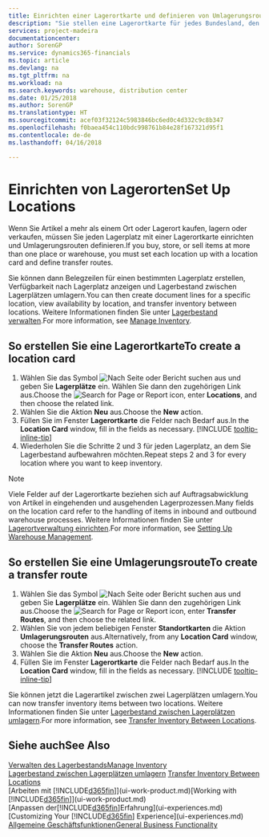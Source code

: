 ```yaml
---
title: Einrichten einer Lagerortkarte und definieren von Umlagerungsrouten| Microsoft Docs
description: "Sie stellen eine Lagerortkarte für jedes Bundesland, den von Lagerartikel speichern, beispielsweise, ein Lager oder eine Vertriebsstelle und Einrichtungsrouten, um Artikel zwischen Lagerorten umlagern erstellen."
services: project-madeira
documentationcenter: 
author: SorenGP
ms.service: dynamics365-financials
ms.topic: article
ms.devlang: na
ms.tgt_pltfrm: na
ms.workload: na
ms.search.keywords: warehouse, distribution center
ms.date: 01/25/2018
ms.author: SorenGP
ms.translationtype: HT
ms.sourcegitcommit: acef03f32124c5983846bc6ed0c4d332c9c8b347
ms.openlocfilehash: f0baea454c110bdc998761b84e28f167321d95f1
ms.contentlocale: de-de
ms.lasthandoff: 04/16/2018

---
```

# <a name="set-up-locations"></a><span data-ttu-id="9136e-103">Einrichten von Lagerorten</span><span class="sxs-lookup"><span data-stu-id="9136e-103">Set Up Locations</span></span>
<span data-ttu-id="9136e-104">Wenn Sie Artikel a mehr als einem Ort oder Lagerort kaufen, lagern oder verkaufen, müssen Sie jeden Lagerplatz mit einer Lagerortkarte einrichten und Umlagerungsrouten definieren.</span><span class="sxs-lookup"><span data-stu-id="9136e-104">If you buy, store, or sell items at more than one place or warehouse, you must set each location up with a location card and define transfer routes.</span></span>

<span data-ttu-id="9136e-105">Sie können dann Belegzeilen für einen bestimmten Lagerplatz erstellen, Verfügbarkeit nach Lagerplatz anzeigen und Lagerbestand zwischen Lagerplätzen umlagern.</span><span class="sxs-lookup"><span data-stu-id="9136e-105">You can then create document lines for a specific location, view availability by location, and transfer inventory between locations.</span></span> <span data-ttu-id="9136e-106">Weitere Informationen finden Sie unter [Lagerbestand verwalten](inventory-manage-inventory.md).</span><span class="sxs-lookup"><span data-stu-id="9136e-106">For more information, see [Manage Inventory](inventory-manage-inventory.md).</span></span>

## <a name="to-create-a-location-card"></a><span data-ttu-id="9136e-107">So erstellen Sie eine Lagerortkarte</span><span class="sxs-lookup"><span data-stu-id="9136e-107">To create a location card</span></span>
1. <span data-ttu-id="9136e-108">Wählen Sie das Symbol ![Nach Seite oder Bericht suchen](media/ui-search/search_small.png "Nach Seite oder Bericht suchen") aus und geben Sie **Lagerplätze** ein. Wählen Sie dann den zugehörigen Link aus.</span><span class="sxs-lookup"><span data-stu-id="9136e-108">Choose the ![Search for Page or Report](media/ui-search/search_small.png "Search for Page or Report icon") icon, enter **Locations**, and then choose the related link.</span></span>
2. <span data-ttu-id="9136e-109">Wählen Sie die Aktion **Neu** aus.</span><span class="sxs-lookup"><span data-stu-id="9136e-109">Choose the **New** action.</span></span>
3. <span data-ttu-id="9136e-110">Füllen Sie im Fenster **Lagerortkarte** die Felder nach Bedarf aus.</span><span class="sxs-lookup"><span data-stu-id="9136e-110">In the **Location Card** window, fill in the fields as necessary.</span></span> [!INCLUDE [tooltip-inline-tip](includes/tooltip-inline-tip_md.md)]
4. <span data-ttu-id="9136e-111">Wiederholen Sie die Schritte 2 und 3 für jeden Lagerplatz, an dem Sie Lagerbestand aufbewahren möchten.</span><span class="sxs-lookup"><span data-stu-id="9136e-111">Repeat steps 2 and 3 for every location where you want to keep inventory.</span></span>

> [!NOTE]  
> <span data-ttu-id="9136e-112">Viele Felder auf der Lagerortkarte beziehen sich auf Auftragsabwicklung von Artikel in eingehenden und ausgehenden Lagerprozessen.</span><span class="sxs-lookup"><span data-stu-id="9136e-112">Many fields on the location card refer to the handling of items in inbound and outbound warehouse processes.</span></span> <span data-ttu-id="9136e-113">Weitere Informationen finden Sie unter [Lagerortverwaltung einrichten](warehouse-setup-warehouse.md).</span><span class="sxs-lookup"><span data-stu-id="9136e-113">For more information, see [Setting Up Warehouse Management](warehouse-setup-warehouse.md).</span></span>

## <a name="to-create-a-transfer-route"></a><span data-ttu-id="9136e-114">So erstellen Sie eine Umlagerungsroute</span><span class="sxs-lookup"><span data-stu-id="9136e-114">To create a transfer route</span></span>
1. <span data-ttu-id="9136e-115">Wählen Sie das Symbol ![Nach Seite oder Bericht suchen](media/ui-search/search_small.png "Nach Seite oder Bericht suchen") aus und geben Sie **Lagerplätze** ein. Wählen Sie dann den zugehörigen Link aus.</span><span class="sxs-lookup"><span data-stu-id="9136e-115">Choose the ![Search for Page or Report](media/ui-search/search_small.png "Search for Page or Report icon") icon, enter **Transfer Routes**, and then choose the related link.</span></span>
2. <span data-ttu-id="9136e-116">Wählen Sie von jedem beliebigen Fenster **Standortkarten** die Aktion **Umlagerungsrouten** aus.</span><span class="sxs-lookup"><span data-stu-id="9136e-116">Alternatively, from any **Location Card** window, choose the **Transfer Routes** action.</span></span>
3. <span data-ttu-id="9136e-117">Wählen Sie die Aktion **Neu** aus.</span><span class="sxs-lookup"><span data-stu-id="9136e-117">Choose the **New** action.</span></span>
4. <span data-ttu-id="9136e-118">Füllen Sie im Fenster **Lagerortkarte** die Felder nach Bedarf aus.</span><span class="sxs-lookup"><span data-stu-id="9136e-118">In the **Location Card** window, fill in the fields as necessary.</span></span> [!INCLUDE [tooltip-inline-tip](includes/tooltip-inline-tip_md.md)]

<span data-ttu-id="9136e-119">Sie können jetzt die Lagerartikel zwischen zwei Lagerplätzen umlagern.</span><span class="sxs-lookup"><span data-stu-id="9136e-119">You can now transfer inventory items between two locations.</span></span> <span data-ttu-id="9136e-120">Weitere Informationen finden Sie unter [Lagerbestand zwischen Lagerplätzen umlagern](inventory-how-transfer-between-locations.md).</span><span class="sxs-lookup"><span data-stu-id="9136e-120">For more information, see [Transfer Inventory Between Locations](inventory-how-transfer-between-locations.md).</span></span>    

## <a name="see-also"></a><span data-ttu-id="9136e-121">Siehe auch</span><span class="sxs-lookup"><span data-stu-id="9136e-121">See Also</span></span>
[<span data-ttu-id="9136e-122">Verwalten des Lagerbestands</span><span class="sxs-lookup"><span data-stu-id="9136e-122">Manage Inventory</span></span>](inventory-manage-inventory.md)  
<span data-ttu-id="9136e-123">[Lagerbestand zwischen Lagerplätzen umlagern](inventory-how-transfer-between-locations.md)  </span><span class="sxs-lookup"><span data-stu-id="9136e-123">[Transfer Inventory Between Locations](inventory-how-transfer-between-locations.md)  </span></span>  
<span data-ttu-id="9136e-124">[Arbeiten mit [!INCLUDE[d365fin](includes/d365fin_md.md)]](ui-work-product.md)</span><span class="sxs-lookup"><span data-stu-id="9136e-124">[Working with [!INCLUDE[d365fin](includes/d365fin_md.md)]](ui-work-product.md)</span></span>  
<span data-ttu-id="9136e-125">[Anpassen der[!INCLUDE[d365fin](includes/d365fin_md.md)]Erfahrung](ui-experiences.md)</span><span class="sxs-lookup"><span data-stu-id="9136e-125">[Customizing Your [!INCLUDE[d365fin](includes/d365fin_md.md)] Experience](ui-experiences.md)</span></span>  
[<span data-ttu-id="9136e-126">Allgemeine Geschäftsfunktionen</span><span class="sxs-lookup"><span data-stu-id="9136e-126">General Business Functionality</span></span>](ui-across-business-areas.md)

